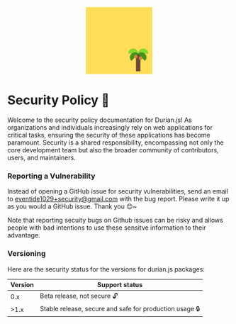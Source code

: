 

<p align="center"><img src="https://github.com/cheng-alvin/durian.js/blob/e2cb327e0e5d7067afc4230326dfcfc163296767/%E5%B1%8F%E5%B9%95%E6%88%AA%E5%9B%BE%202023-09-01%20150235.png" alt="logo" width="150" /></p>

# Security Policy 🔐

Welcome to the security policy documentation for Durian.js! As organizations and individuals increasingly rely on web applications for critical tasks, ensuring the security of these applications has become paramount. Security is a shared responsibility, encompassing not only the core development team but also the broader community of contributors, users, and maintainers.

### Reporting a Vulnerability
Instead of opening a GitHub issue for security vulnerabilities, send an email to eventide1029+security@gmail.com with the bug report. Please write it up as you would a GitHub issue. Thank you 😊~

Note that reporting secuity bugs on Github issues can be risky and allows people with bad intentions to use these sensitve information to their advantage.

### Versioning 
Here are the security status for the versions for durian.js packages:

|Version  | Support status |
|---|---|
|0.x| Beta release, not secure 🔓|
|>1.x|Stable release, secure and safe for production usage 🔒|
